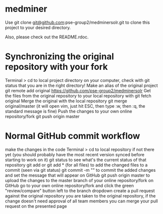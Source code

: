 medminer
========

Use git clone git@github.com:pse-group2/medminersolr.git to clone this project to your desired directory.

Also, please check out the README.rdoc.

Synchronizing the original repository with your fork
=

Terminal > cd to local project directory on your computer, check with git status that you are in the right directory!
Make an alias of the original project git remote add original https://github.com/pse-group2/medminersolr
Get the files from the original repository to your local repository with git fetch original
Merge the original with the local repository git merge original/master (it will open vim, just hit ESC, then type :w, then :q, the standard message is fine)
Push the changes to your own online repository/fork git push origin master

Normal GitHub commit workflow
=

make the changes in the code
Terminal > cd to local repository if not there yet (you should probably have the most recent version synced before starting to work on it)
git status to see what's the current status of that repository
git add <file> or git add * (for all files) to add the changed files to a commit (seen via git status)
git commit -m "<commit message>" to commit the added changes and set the message that will appear on GitHub
git push origin master to upload the changes to the master branch of your online repository/fork on GitHub
go to your own online repository/fork and click the green "review/compare" button left to the branch dropdown
create a pull request against the original repository
you are taken to the original repository, if the change doesn't need approval of all team members you can merge your pull request on the presented page